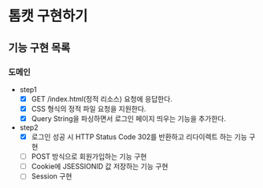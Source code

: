 # 톰캣 구현하기

## 기능 구현 목록

### 도메인
- step1
  - [x] GET /index.html(정적 리소스) 요청에 응답한다.
  - [x] CSS 형식의 정적 파일 요청을 지원한다.
  - [x] Query String을 파싱하면서 로그인 페이지 띄우는 기능을 추가한다.
- step2
  - [x] 로그인 성공 시 HTTP Status Code 302를 반환하고 리다이렉트 하는 기능 구현
  - [ ] POST 방식으로 회원가입하는 기능 구현
  - [ ] Cookie에 JSESSIONID 값 저장하는 기능 구현
  - [ ] Session 구현
